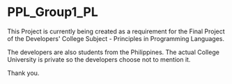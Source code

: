 # PPL_Group1_PL

This Project is currently being created as a requirement for the Final Project of the Developers' College Subject - Principles in Programming Languages.

The developers are also students from the Philippines. The actual College University is private so the developers choose not to mention it. 

Thank you. 

